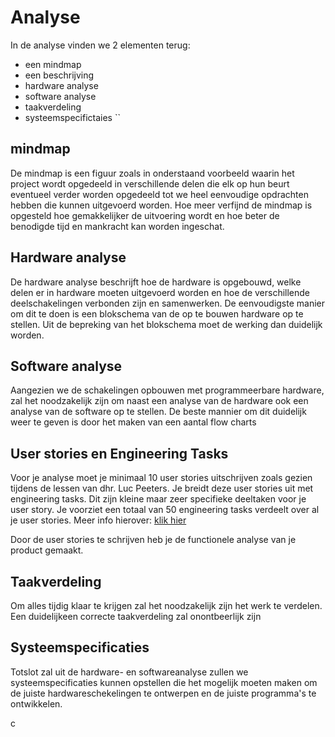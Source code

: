 # Analyse

In de analyse vinden we 2  elementen terug:
- een mindmap
- een beschrijving
- hardware analyse
- software  analyse 
- taakverdeling
- systeemspecifictaies
``
## mindmap
De mindmap is een figuur zoals in onderstaand voorbeeld waarin het project wordt opgedeeld in verschillende delen die elk op hun beurt eventueel verder worden opgedeeld tot we heel eenvoudige opdrachten hebben die kunnen  uitgevoerd worden. Hoe meer verfijnd de mindmap is opgesteld hoe gemakkelijker de uitvoering wordt en hoe beter de benodigde tijd en mankracht kan worden ingeschat.

## Hardware analyse

De hardware analyse beschrijft hoe de hardware is opgebouwd, welke delen er in hardware moeten uitgevoerd worden en hoe de verschillende deelschakelingen verbonden zijn en samenwerken.
De eenvoudigste manier om dit te doen is een blokschema van de op te bouwen hardware op te stellen. Uit de bepreking van het blokschema moet de werking dan duidelijk worden.

## Software analyse

Aangezien we de schakelingen opbouwen met programmeerbare hardware, zal het noodzakelijk zijn om naast een analyse van de hardware ook een analyse van de software op te stellen. De beste mannier om dit duidelijk weer te geven is door het maken van een aantal flow charts

## User stories en Engineering Tasks

Voor je analyse moet je minimaal 10 user stories uitschrijven zoals gezien tijdens de lessen van dhr. Luc Peeters. Je breidt deze user stories uit met engineering tasks. Dit zijn kleine maar zeer specifieke deeltaken voor je user story. Je voorziet een totaal van 50 engineering tasks verdeelt over al je user stories. Meer info hierover: [klik hier](http://xp.c2.com/EngineeringTask.html)

Door de user stories te schrijven heb je de functionele analyse van je product gemaakt.

## Taakverdeling

Om alles tijdig klaar te krijgen zal  het noodzakelijk zijn het werk te verdelen. Een duidelijkeen correcte taakverdeling zal onontbeerlijk zijn

## Systeemspecificaties

Totslot zal uit de hardware- en softwareanalyse zullen we systeemspecificaties kunnen opstellen die het mogelijk moeten maken om de juiste hardwareschekelingen te ontwerpen en de juiste programma's te ontwikkelen.


c